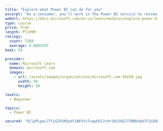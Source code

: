 ```yaml
---
title: "Explore what Power BI can do for you"
excerpt: "As a consumer, you'll work in the Power BI service to review and interact with content that has been shared with you. This module provides the foundational information that you need to work effectively in the Power BI service."
webUrl: https://docs.microsoft.com/en-us/learn/modules/explore-power-bi-service/
type: course
price: Free
length: PT1H9M
ratings:
  count: 7260
  average: 4.6683197
heat: 54

provider:
  name: Microsoft Learn
  domain: microsoft.com
  images:
    - url: /assets/images/organizations/microsoft.com-50x50.jpg
      width: 50
      height: 50

levels:
  - Beginner

topics:
  - Power BI

secured: "OjlpPLgaLJTFySZk5ROydfiNEYVsTuqwUSC2+Hr2bV26GJ7IBNkVpb7C3iE6Cd8Ul45dQ4GzmsTMtkBbJDPx6QygdoddO3nqnRqFz46pSC9vWV/NbjExQRq1+UFeSxWlu+/LlxBhfysEV3CZpSloWxmDl5ixqvQ6Qm8wTnpAfgLiaxWM0gSEKYNenBfnjWTs+Flu9ojlKp8i/Q1GiVhpd92dy0n+hh6sbYBDj/2aXI9e2i/Llv+4pDIYyO7zx4w7p0ZSjc1U72hUVvAvy3KqvZTYsa+7AwGi4N4wUiTUpGsSH2wwls+RgivqcxwghVVQdygfEO7iYMBn7hrTT6e2BHxxIY5fF3oJA/sGn14mgfmK0boR2NS+HxjD+8InsmP5SNLbDHLbR/UOAs5Vuudb5/8x62Y7vDkqTyWBTK2IwnM=;WWjWCsI4V8rwF4o0kmCBAw=="
---
```


